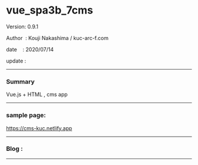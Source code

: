 ﻿# vue_spa3b_7cms

 Version: 0.9.1

 Author  : Kouji Nakashima / kuc-arc-f.com

 date    : 2020/07/14

 update  :

***
### Summary

Vue.js + HTML , cms app 

***
### sample page: 

https://cms-kuc.netlify.app


***
### Blog :



***

